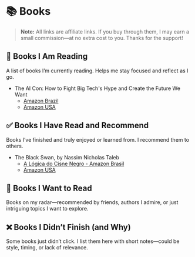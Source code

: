 # 📚 Books


> **Note:** All links are affiliate links. If you buy through them, I may earn a small commission—at no extra cost to you. Thanks for the support!

## 📖 Books I Am Reading

A list of books I’m currently reading. Helps me stay focused and reflect as I go.

- The AI Con: How to Fight Big Tech's Hype and Create the Future We Want
  - [Amazon Brazil](https://amzn.to/3GNsRGr)
  - [Amazon USA](https://amzn.to/40JQIgW)
 
  
## ✅ Books I Have Read and Recommend

Books I’ve finished and truly enjoyed or learned from. I recommend them to others.

- The Black Swan, by Nassim Nicholas Taleb
  - [A Lógica do Cisne Negro - Amazon Brasil](https://amzn.to/3U1gFVx) 
  - [Amazon USA](https://amzn.to/4lKA4pM) 

## 📌 Books I Want to Read

Books on my radar—recommended by friends, authors I admire, or just intriguing topics I want to explore.

## ❌ Books I Didn’t Finish (and Why)

Some books just didn’t click. I list them here with short notes—could be style, timing, or lack of relevance.

